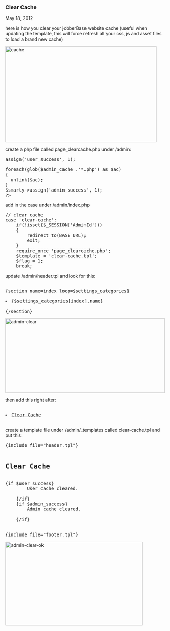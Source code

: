 ### Clear Cache

May 18, 2012

here is how you clear your jobberBase website cache (useful when updating the template, this will force refresh all your css, js and asset files to load a brand new cache)


<img alt="cache" class="aligncenter size-full wp-image-1762" height="299" src="http://www.redjumpsuit.net/wp-content/uploads/2012/05/cache.png" title="cache" width="472"/>



create a php file called page_clearcache.php under /admin:


<pre lang="php">
<?php 
$user_cache = '../_templates/' . THEME . '/_cache/'; 
$admin_cache = '_templates/_cache/'; 

foreach(glob($user_cache .'*.php') as $uc) 
{    
unlink($uc); 
} 
$smarty->assign('user_success', 1);

foreach(glob($admin_cache .'*.php') as $ac) 
{
  unlink($ac);
}
$smarty-&gt;assign('admin_success', 1);
?&gt;
</pre>



add in the case under /admin/index.php


<pre lang="php">
// clear cache
case 'clear-cache':
	if(!isset($_SESSION['AdminId']))
	{
		redirect_to(BASE_URL);
		exit;
	}
	require_once 'page_clearcache.php';
	$template = 'clear-cache.tpl';
	$flag = 1;
	break;
</pre>



update /admin/header.tpl and look for this:


<pre lang="php"> 
{section name=index loop=$settings_categories}
	<li><a href="{$BASE_URL_ADMIN}settings/{$settings_categories[index].var_name}/">{$settings_categories[index].name}</a></li>
{/section}
</pre>

<img alt="admin-clear" class="aligncenter size-full wp-image-1760" height="232" src="http://www.redjumpsuit.net/wp-content/uploads/2012/05/admin-clear.png" title="admin-clear" width="498"/>



then add this right after:


<pre lang="php">
	<li><a href="{$BASE_URL_ADMIN}clear-cache/">Clear Cache</a></li>
</pre>



create a template file under /admin/_templates called clear-cache.tpl and put this:

<pre lang="php">
{include file="header.tpl"}
<div id="content">
<h2 id="password">Clear Cache</h2>
{if $user_success}
		User cache cleared. 

	{/if}
	{if $admin_success}
		Admin cache cleared. 

	{/if}</div>
<!-- #content -->
{include file="footer.tpl"}
</pre>

<img alt="admin-clear-ok" class="alignleft size-full wp-image-1761" height="261" src="http://www.redjumpsuit.net/wp-content/uploads/2012/05/admin-clear-ok.png" title="admin-clear-ok" width="429"/>
